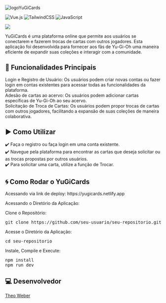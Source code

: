 ![logoYuGiCards](https://github.com/fm4nds/readme/assets/12631806/a054591c-aa05-494d-992e-451b51b620c9)

![Vue.js](https://img.shields.io/badge/vuejs-%2335495e.svg?style=for-the-badge&logo=vuedotjs&logoColor=%234FC08D)
![TailwindCSS](https://img.shields.io/badge/tailwindcss-%2338B2AC.svg?style=for-the-badge&logo=tailwind-css&logoColor=white)
![JavaScript](https://img.shields.io/badge/javascript-%23323330.svg?style=for-the-badge&logo=javascript&logoColor=%23F7DF1E)


<img src="http://img.shields.io/static/v1?label=STATUS&message=CONCLUIDO&color=GREEN&style=for-the-badge"/>

YuGiCards é uma plataforma online que permite aos usuários se conectarem e fazerem trocas de cartas com outros jogadores. Esta aplicação foi desenvolvida para fornecer aos fãs de Yu-Gi-Oh uma maneira eficiente de expandir suas coleções e interagir com a comunidade.

## :hammer: Funcionalidades Principais

Login e Registro de Usuário: Os usuários podem criar novas contas ou fazer login em contas existentes para acessar todas as funcionalidades da plataforma.<br>
Adesão de cartas ao acervo: Os usuários podem adicionar cartas específicas de Yu-Gi-Oh ao seu acervo.<br>
Solicitação de Troca de Cartas: Os usuários podem propor trocas de cartas com outros jogadores, facilitando a expansão de suas coleções de maneira colaborativa.

## ▶️ Como Utilizar

:heavy_check_mark: Faça o registro ou faça login em uma conta existente.<br>
:heavy_check_mark: Navegue pela plataforma para encontrar as cartas que deseja solicitar ou as trocas propostas por outros usuários.<br>
:heavy_check_mark: Para solicitar uma carta, utilize a função de Trocar.<br>

## 🌀 Como Rodar o YuGiCards

<p>Acessando via link de deploy: https://yugicards.netlify.app</p>

</pre>
<p>Acessando o Diretório da Aplicação:</p>

Clone o Repositório:
<pre>
git clone https://github.com/seu-usuario/seu-repositorio.git
</pre>
Acesse o Diretório da Aplicação:
<pre>
cd seu-repositorio
</pre>
Instale, Compile e Execute:
<pre>
npm install
npm run dev
</pre>

## 💻 Desenvolvedor

[Theo Weber](https://github.com/TheoWSLM)
